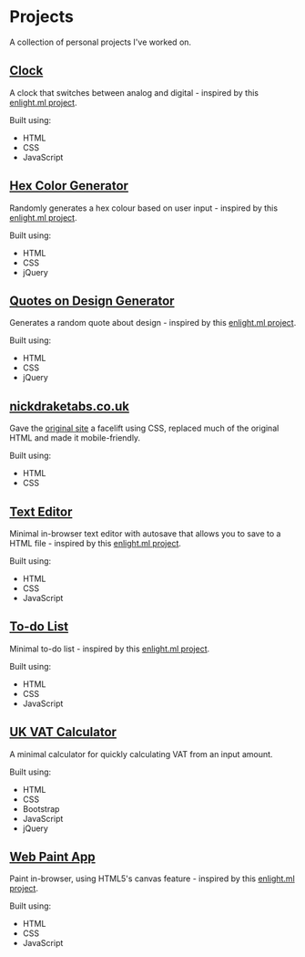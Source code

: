 # Projects
A collection of personal projects I've worked on.

## [Clock](https://leoreeves.github.io/projects/Clock/)

A clock that switches between analog and digital - inspired by this [enlight.ml project](https://enlight.ml/projects/clock/clock.html).

Built using:
- HTML
- CSS
- JavaScript


##  [Hex Color Generator](https://leoreeves.github.io/projects/Hex%20Color%20Generator/)

Randomly generates a hex colour based on user input - inspired by this [enlight.ml project](https://enlight.ml/projects/color/color-generator.html).

Built using:
- HTML
- CSS
- jQuery

## [Quotes on Design Generator](https://leoreeves.github.io/projects/Quotes-on-Design-Generator/)

Generates a random quote about design - inspired by this [enlight.ml project](https://enlight.ml/projects/quote/quote.html).

Built using:

- HTML
- CSS
- jQuery

## [nickdraketabs.co.uk](https://leoreeves.github.io/projects/nickdraketabs.co.uk)

Gave the [original site](http://nickdraketabs.co.uk/) a facelift using CSS, replaced much of the original HTML and made it mobile-friendly.

Built using:

- HTML
- CSS

## [Text Editor](https://leoreeves.github.io/projects/Text-Editor/)

Minimal in-browser text editor with autosave that allows you to save to a HTML file - inspired by this [enlight.ml project](https://enlight.ml/projects/text-editor/text-editor.html).

Built using:

- HTML
- CSS
- JavaScript

## [To-do List](https://leoreeves.github.io/projects/to-do-list/)

Minimal to-do list - inspired by this [enlight.ml project](https://enlight.ml/projects/to-do/to-do.html).

Built using:

- HTML
- CSS
- JavaScript

## [UK VAT Calculator](https://leoreeves.github.io/projects/UK%20VAT%20Calculator/)

A minimal calculator for quickly calculating VAT from an input amount.

Built using:
- HTML
- CSS
- Bootstrap
- JavaScript
- jQuery

## [Web Paint App](https://leoreeves.github.io/projects/web-paint-app/)

Paint in-browser, using HTML5's canvas feature - inspired by this [enlight.ml project](https://enlight.ml/projects/web-paint/web-paint.html).

Built using:

- HTML
- CSS
- JavaScript
